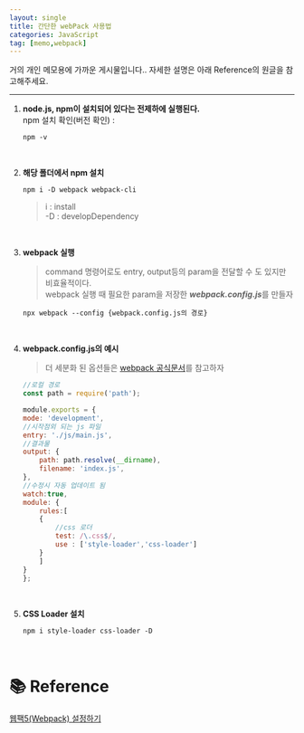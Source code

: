 ```yaml
---
layout: single
title: 간단한 webPack 사용법
categories: JavaScript
tag: [memo,webpack]
---
```


거의 개인 메모용에 가까운 게시물입니다.. 자세한 설명은 아래 Reference의 원글을 참고해주세요.

-----------

1. **node.js, npm이 설치되어 있다는 전제하에 실행된다.**  
    npm 설치 확인(버전 확인) :   
    ~~~linux
    npm -v
    ~~~  

    <br>
    
2. **해당 폴더에서 npm 설치**
   
   ~~~
   npm i -D webpack webpack-cli
   ~~~

    > i : install  
    >-D :  developDependency  

    <br>

3. **webpack 실행**  
   >command 명령어로도 entry, output등의 param을 전달할 수 도 있지만 비효율적이다.  
   >webpack 실행 때 필요한 param을 저장한 ***webpack.config.js***를 만들자

   ~~~
   npx webpack --config {webpack.config.js의 경로}
   ~~~  
     
    <br>

  

4. **webpack.config.js의 예시**
     >더 세분화 된 옵션들은 [webpack 공식문서](https://webpack.js.org/configuration/)를 참고하자

     ~~~js
     //로컬 경로
     const path = require('path');

     module.exports = {
     mode: 'development',
     //시작점외 되는 js 파일
     entry: './js/main.js',
     //결과물
     output: {
         path: path.resolve(__dirname),
         filename: 'index.js',
     },
     //수정시 자동 업데이트 됨
     watch:true,
     module: { 
         rules:[
         { 
             //css 로더
             test: /\.css$/,
             use : ['style-loader','css-loader'] 
         } 
         ] 
     }
     };
     ~~~  
       
    <br>


5. **CSS Loader 설치**  
   ~~~
   npm i style-loader css-loader -D
   ~~~

    <br>

# 📚 Reference
[웹팩5(Webpack) 설정하기
](https://www.zerocho.com/category/Webpack/post/58aa916d745ca90018e5301d)